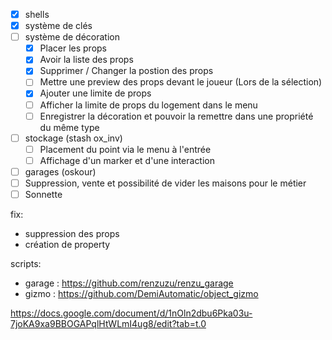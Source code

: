 - [x] shells
- [x] système de clés
- [ ] système de décoration
  - [x] Placer les props
  - [x] Avoir la liste des props
  - [x] Supprimer / Changer la postion des props
  - [ ] Mettre une preview des props devant le joueur (Lors de la sélection)
  - [x] Ajouter une limite de props
  - [ ] Afficher la limite de props du logement dans le menu
  - [ ] Enregistrer la décoration et pouvoir la remettre dans une propriété du même type
- [ ] stockage (stash ox_inv)
  - [ ] Placement du point via le menu à l'entrée
  - [ ] Affichage d'un marker et d'une interaction
- [ ] garages (oskour)
- [ ] Suppression, vente et possibilité de vider les maisons pour le métier
- [ ] Sonnette

fix:
  - suppression des props
  - création de property

scripts:
- garage : https://github.com/renzuzu/renzu_garage
- gizmo : https://github.com/DemiAutomatic/object_gizmo

https://docs.google.com/document/d/1nOln2dbu6Pka03u-7joKA9xa9BBOGAPqlHtWLmI4ug8/edit?tab=t.0